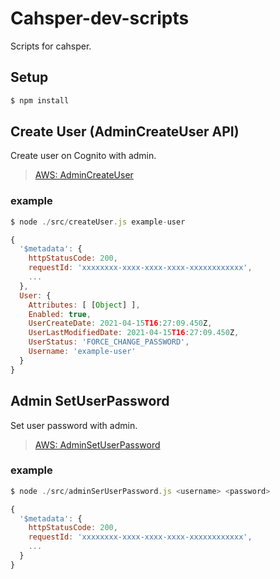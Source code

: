 # Cahsper-dev-scripts

Scripts for cahsper.

## Setup

```sh
$ npm install
```

## Create User (AdminCreateUser API)

Create user on Cognito with admin.

> [AWS: AdminCreateUser](https://docs.aws.amazon.com/cognito-user-identity-pools/latest/APIReference/API_AdminCreateUser.html)
### example

```js
$ node ./src/createUser.js example-user

{
  '$metadata': {
    httpStatusCode: 200,
    requestId: 'xxxxxxxx-xxxx-xxxx-xxxx-xxxxxxxxxxxx',
    ...
  },
  User: {
    Attributes: [ [Object] ],
    Enabled: true,
    UserCreateDate: 2021-04-15T16:27:09.450Z,
    UserLastModifiedDate: 2021-04-15T16:27:09.450Z,
    UserStatus: 'FORCE_CHANGE_PASSWORD',
    Username: 'example-user'
  }
}
```

## Admin SetUserPassword

Set user password with admin.

> [AWS: AdminSetUserPassword](https://docs.aws.amazon.com/cognito-user-identity-pools/latest/APIReference/API_AdminSetUserPassword.html)

### example

```js
$ node ./src/adminSerUserPassword.js <username> <password>

{
  '$metadata': {
    httpStatusCode: 200,
    requestId: 'xxxxxxxx-xxxx-xxxx-xxxx-xxxxxxxxxxxx',
    ...
  }
}
```
